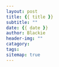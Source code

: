 ```yaml
---
layout: post
title: {{ title }}
subtitle: ""
date: {{ date }}
author: Blackie
header-img: ""
catagory:
tags:
sitemap: true
---
```


<!-- More -->